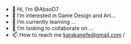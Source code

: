 - 👋 Hi, I’m @AbsoD7
- 👀 I’m interested in Game Design and Art...
- 🌱 I’m currently learning ...
- 💞️ I’m looking to collaborate on ...
- 📫 How to reach me karakanefe@gmail.com /

<!---
AbsoD7/AbsoD7 is a ✨ special ✨ repository because its `README.md` (this file) appears on your GitHub profile.
You can click the Preview link to take a look at your changes.
--->
